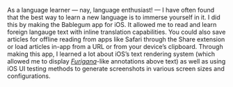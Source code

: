 ---
---

As a language learner — nay, language enthusiast! — I have often found that the best way to learn a new language is to immerse yourself in it. I did this by making the Bablegum app for iOS. It allowed me to read and learn foreign langauge text with inline translation capabilities. You could also save articles for offline reading from apps like Safari through the Share extension or load articles in-app from a URL or from your device’s clipboard. Through making this app, I learned a lot about iOS’s text rendering system (which allowed me to display [_Furigana_](https://en.wikipedia.org/wiki/Furigana)-like annotations above text) as well as using iOS UI testing methods to generate screenshots in various screen sizes and configurations.  
